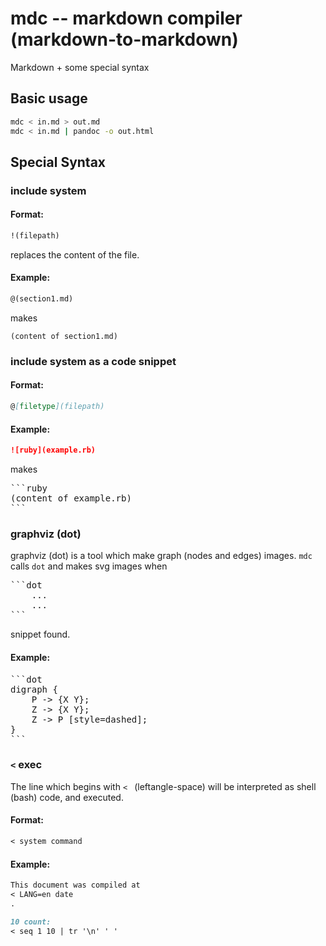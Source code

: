 # mdc -- markdown compiler (markdown-to-markdown)

Markdown + some special syntax

## Basic usage

```bash
mdc < in.md > out.md
mdc < in.md | pandoc -o out.html
```

## Special Syntax

### include system

#### Format:

```markdown
!(filepath)
```

replaces the content of the file.

#### Example:

```markdown
@(section1.md)
```

makes

```
(content of section1.md)
```

### include system as a code snippet

#### Format:

```markdown
@[filetype](filepath)
```

#### Example:

```markdown
![ruby](example.rb)
```

makes

<pre>
```ruby
(content of example.rb)
```
</pre>

### graphviz (dot)

graphviz (dot) is a tool which make graph (nodes and edges) images.
`mdc` calls `dot` and makes svg images when

<pre>
```dot
    ...
    ...
```
</pre>

snippet found.

#### Example:

<pre>
```dot
digraph {
    P -> {X Y};
    Z -> {X Y};
    Z -> P [style=dashed];
}
```
</pre>

### `<` exec

The line which begins with `< ` (leftangle-space) will be interpreted as shell (bash) code, and executed.

#### Format:

```markdown
< system command
```

#### Example:

```markdown
This document was compiled at
< LANG=en date
.
```

```markdown
10 count:
< seq 1 10 | tr '\n' ' '
```

